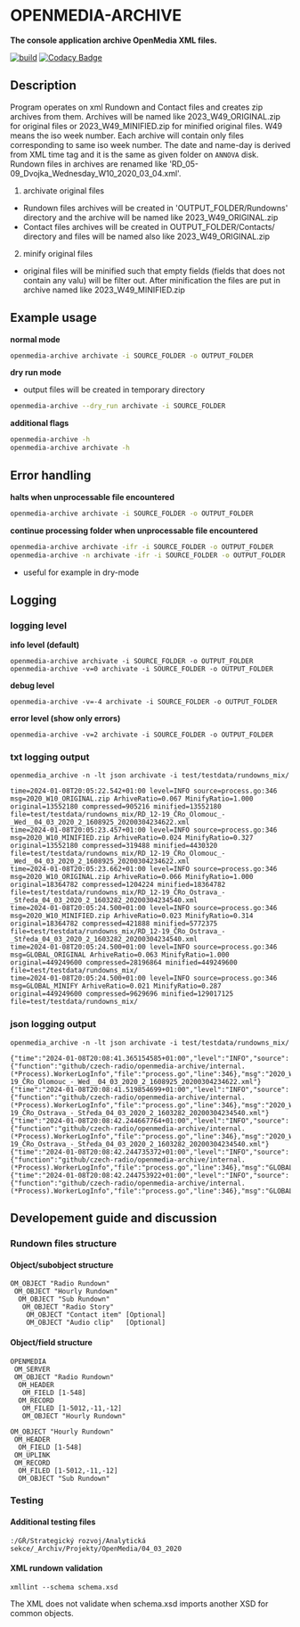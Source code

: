 # OPENMEDIA-ARCHIVE

**The console application archive OpenMedia XML files.**

[![build](https://github.com/czech-radio/openmedia-reduce/actions/workflows/main.yml/badge.svg)](https://github.com/czech-radio/openmedia-reduce/actions/workflows/main.yml) [![Codacy Badge](https://app.codacy.com/project/badge/Grade/a501e03269e1404fa677a0f6cecd7bfe)](https://app.codacy.com/gh/czech-radio/openmedia-archive/dashboard?utm_source=gh&utm_medium=referral&utm_content=&utm_campaign=Badge_grade)


## Description
Program operates on xml Rundown and Contact files and creates zip archives from them. Archives will be named like 2023_W49_ORIGINAL.zip for original files or 2023_W49_MINIFIED.zip for minified original files. W49 means the iso week number. Each archive will contain only files corresponding to same iso week number.  The date and name-day is derived from XML time tag and it is the same as given folder on `ANNOVA` disk. Rundown files in archives are renamed like 'RD_05-09_Dvojka_Wednesday_W10_2020_03_04.xml'.


1.  archivate original files
-   Rundown files archives will be created in 'OUTPUT_FOLDER/Rundowns' directory and the archive will be named like 2023_W49_ORIGINAL.zip
-   Contact files archives will be created in OUTPUT_FOLDER/Contacts/ directory and files will be named also like 2023_W49_ORIGINAL.zip

2.  minify original files
-   original files will be minified such that empty fields (fields that does not contain any valu) will be filter out. After minification the files are put in archive named like 2023_W49_MINIFIED.zip

## Example usage

**normal mode**
```bash
openmedia-archive archivate -i SOURCE_FOLDER -o OUTPUT_FOLDER
```

**dry run mode**
-  output files will be created in temporary directory
```bash
openmedia-archive --dry_run archivate -i SOURCE_FOLDER
```

**additional flags**
```bash
openmedia-archive -h
openmedia-archive archivate -h
```

## Error handling

**halts when unprocessable file encountered**
```bash
openmedia-archive archivate -i SOURCE_FOLDER -o OUTPUT_FOLDER
```

**continue processing folder when unprocessable file encountered**
```bash
openmedia-archive archivate -ifr -i SOURCE_FOLDER -o OUTPUT_FOLDER
openmedia-archive -n archivate -ifr -i SOURCE_FOLDER -o OUTPUT_FOLDER
```

-   useful for example in dry-mode

## Logging
### logging level
**info level (default)**
```shell
openmedia-archive archivate -i SOURCE_FOLDER -o OUTPUT_FOLDER
openmedia-archive -v=0 archivate -i SOURCE_FOLDER -o OUTPUT_FOLDER
```

**debug level**
```shell
openmedia-archive -v=-4 archivate -i SOURCE_FOLDER -o OUTPUT_FOLDER
```

**error level (show only errors)**
```shell
openmedia-archive -v=2 archivate -i SOURCE_FOLDER -o OUTPUT_FOLDER
```

### txt logging output

```shell
openmedia_archive -n -lt json archivate -i test/testdata/rundowns_mix/
```

```shell
time=2024-01-08T20:05:22.542+01:00 level=INFO source=process.go:346 msg=2020_W10_ORIGINAL.zip ArhiveRatio=0.067 MinifyRatio=1.000 original=13552180 compressed=905216 minified=13552180 file=test/testdata/rundowns_mix/RD_12-19_ČRo_Olomouc_-_Wed__04_03_2020_2_1608925_20200304234622.xml
time=2024-01-08T20:05:23.457+01:00 level=INFO source=process.go:346 msg=2020_W10_MINIFIED.zip ArhiveRatio=0.024 MinifyRatio=0.327 original=13552180 compressed=319488 minified=4430320 file=test/testdata/rundowns_mix/RD_12-19_ČRo_Olomouc_-_Wed__04_03_2020_2_1608925_20200304234622.xml
time=2024-01-08T20:05:23.662+01:00 level=INFO source=process.go:346 msg=2020_W10_ORIGINAL.zip ArhiveRatio=0.066 MinifyRatio=1.000 original=18364782 compressed=1204224 minified=18364782 file=test/testdata/rundowns_mix/RD_12-19_ČRo_Ostrava_-_Středa_04_03_2020_2_1603282_20200304234540.xml
time=2024-01-08T20:05:24.500+01:00 level=INFO source=process.go:346 msg=2020_W10_MINIFIED.zip ArhiveRatio=0.023 MinifyRatio=0.314 original=18364782 compressed=421888 minified=5772375 file=test/testdata/rundowns_mix/RD_12-19_ČRo_Ostrava_-_Středa_04_03_2020_2_1603282_20200304234540.xml
time=2024-01-08T20:05:24.500+01:00 level=INFO source=process.go:346 msg=GLOBAL_ORIGINAL ArhiveRatio=0.063 MinifyRatio=1.000 original=449249600 compressed=28196864 minified=449249600 file=test/testdata/rundowns_mix/
time=2024-01-08T20:05:24.500+01:00 level=INFO source=process.go:346 msg=GLOBAL_MINIFY ArhiveRatio=0.021 MinifyRatio=0.287 original=449249600 compressed=9629696 minified=129017125 file=test/testdata/rundowns_mix/
```

### json logging output

```shell
openmedia_archive -n -lt json archivate -i test/testdata/rundowns_mix/
```

```shell
{"time":"2024-01-08T20:08:41.365154585+01:00","level":"INFO","source":{"function":"github/czech-radio/openmedia-archive/internal.(*Process).WorkerLogInfo","file":"process.go","line":346},"msg":"2020_W10_MINIFIED.zip","ArhiveRatio":"0.024","MinifyRatio":"0.327","original":13552180,"compressed":319488,"minified":4430320,"file":"test/testdata/rundowns_mix/RD_12-19_ČRo_Olomouc_-_Wed__04_03_2020_2_1608925_20200304234622.xml"}
{"time":"2024-01-08T20:08:41.519854699+01:00","level":"INFO","source":{"function":"github/czech-radio/openmedia-archive/internal.(*Process).WorkerLogInfo","file":"process.go","line":346},"msg":"2020_W10_ORIGINAL.zip","ArhiveRatio":"0.066","MinifyRatio":"1.000","original":18364782,"compressed":1204224,"minified":18364782,"file":"test/testdata/rundowns_mix/RD_12-19_ČRo_Ostrava_-_Středa_04_03_2020_2_1603282_20200304234540.xml"}
{"time":"2024-01-08T20:08:42.244667764+01:00","level":"INFO","source":{"function":"github/czech-radio/openmedia-archive/internal.(*Process).WorkerLogInfo","file":"process.go","line":346},"msg":"2020_W10_MINIFIED.zip","ArhiveRatio":"0.023","MinifyRatio":"0.314","original":18364782,"compressed":421888,"minified":5772375,"file":"test/testdata/rundowns_mix/RD_12-19_ČRo_Ostrava_-_Středa_04_03_2020_2_1603282_20200304234540.xml"}
{"time":"2024-01-08T20:08:42.244735372+01:00","level":"INFO","source":{"function":"github/czech-radio/openmedia-archive/internal.(*Process).WorkerLogInfo","file":"process.go","line":346},"msg":"GLOBAL_ORIGINAL","ArhiveRatio":"0.063","MinifyRatio":"1.000","original":449249600,"compressed":28196864,"minified":449249600,"file":"test/testdata/rundowns_mix/"}
{"time":"2024-01-08T20:08:42.244753922+01:00","level":"INFO","source":{"function":"github/czech-radio/openmedia-archive/internal.(*Process).WorkerLogInfo","file":"process.go","line":346},"msg":"GLOBAL_MINIFY","ArhiveRatio":"0.021","MinifyRatio":"0.287","original":449249600,"compressed":9629696,"minified":129017125,"file":"test/testdata/rundowns_mix/"}
```

## Developement guide and discussion
### Rundown files structure
#### Object/subobject structure

```plain
OM_OBJECT "Radio Rundown"
 OM_OBJECT "Hourly Rundown"
  OM_OBJECT "Sub Rundown"
   OM_OBJECT "Radio Story"
    OM_OBJECT "Contact item" [Optional]
    OM_OBJECT "Audio clip"   [Optional]
```

#### Object/field structure

```plain
OPENMEDIA
 OM_SERVER
 OM_OBJECT "Radio Rundown"
  OM_HEADER
   OM_FIELD [1-548]
  OM_RECORD
   OM_FILED [1-5012,-11,-12]
   OM_OBJECT "Hourly Rundown"

OM_OBJECT "Hourly Rundown"
 OM_HEADER
  OM_FIELD [1-548]
 OM_UPLINK
 OM_RECORD
  OM_FILED [1-5012,-11,-12]
  OM_OBJECT "Sub Rundown"
```

### Testing

#### Additional testing files

```
:/GŘ/Strategický rozvoj/Analytická sekce/_Archiv/Projekty/OpenMedia/04_03_2020
```

#### XML rundown validation

```
xmllint --schema schema.xsd
```
The XML does not validate when schema.xsd imports another XSD for common objects.
